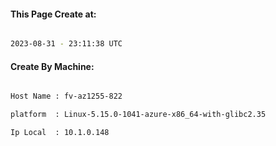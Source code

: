 
   
#### This Page Create at:

```bash

2023-08-31 - 23:11:38 UTC

```

#### Create By Machine:

```bash

Host Name : fv-az1255-822

platform  : Linux-5.15.0-1041-azure-x86_64-with-glibc2.35

Ip Local  : 10.1.0.148

```

